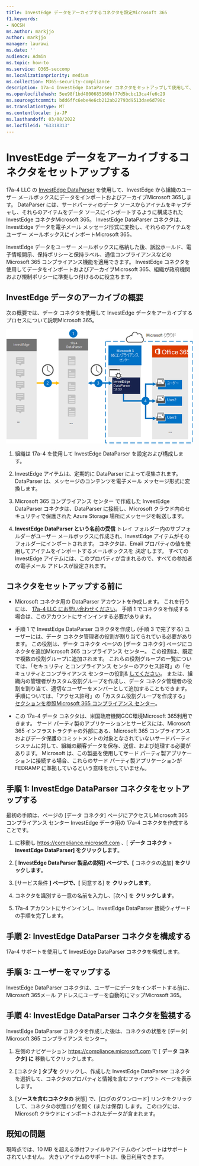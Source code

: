 ```yaml
---
title: InvestEdge データをアーカイブするコネクタを設定Microsoft 365
f1.keywords:
- NOCSH
ms.author: markjjo
author: markjjo
manager: laurawi
ms.date: ''
audience: Admin
ms.topic: how-to
ms.service: O365-seccomp
ms.localizationpriority: medium
ms.collection: M365-security-compliance
description: 17a-4 InvestEdge DataParser コネクタをセットアップして使用して、InvestEdge データをインポートおよびアーカイブする方法についてMicrosoft 365。
ms.openlocfilehash: 5ee98f1bd4800685160bf77d5bcbc13ca4fe6c29
ms.sourcegitcommit: bdd6ffc6ebe4e6cb212ab22793d9513dae6d798c
ms.translationtype: MT
ms.contentlocale: ja-JP
ms.lasthandoff: 03/08/2022
ms.locfileid: "63318313"
---
```

# <a name="set-up-a-connector-to-archive-investedge-data"></a>InvestEdge データをアーカイブするコネクタをセットアップする

17a-4 LLC の [InvestEdge DataParser](https://www.17a-4.com/investedge-dataparser/) を使用して、InvestEdge から組織のユーザー メールボックスにデータをインポートおよびアーカイブMicrosoft 365します。 DataParser には、サードパーティのデータ ソースからアイテムをキャプチャし、それらのアイテムをデータ ソースにインポートするように構成された InvestEdge コネクタMicrosoft 365。 InvestEdge DataParser コネクタは、InvestEdge データを電子メール メッセージ形式に変換し、それらのアイテムをユーザー メールボックスにインポートMicrosoft 365。

InvestEdge データをユーザー メールボックスに格納した後、訴訟ホールド、電子情報開示、保持ポリシーと保持ラベル、通信コンプライアンスなどの Microsoft 365 コンプライアンス機能を適用できます。 InvestEdge コネクタを使用してデータをインポートおよびアーカイブMicrosoft 365、組織が政府機関および規制ポリシーに準拠しつ付けるのに役立ちます。

## <a name="overview-of-archiving-investedge-data"></a>InvestEdge データのアーカイブの概要

次の概要では、データ コネクタを使用して InvestEdge データをアーカイブするプロセスについて説明Microsoft 365。

![17a-4 の InvestEdge データのアーカイブ ワークフロー。](../media/InvestEdgeDataParserConnectorWorkflow.png)

1. 組織は 17a-4 を使用して InvestEdge DataParser を設定および構成します。

2. InvestEdge アイテムは、定期的に DataParser によって収集されます。 DataParser は、メッセージのコンテンツを電子メール メッセージ形式に変換します。

3. Microsoft 365 コンプライアンス センター で作成した InvestEdge DataParser コネクタは、DataParser に接続し、Microsoft クラウド内のセキュリティで保護された Azure Storage 場所にメッセージを転送します。

4. **InvestEdge DataParser という名前の受信** トレイ フォルダー内のサブフォルダーがユーザー メールボックスに作成され、InvestEdge アイテムがそのフォルダーにインポートされます。 コネクタは、Email プロパティの値を使用してアイテムをインポートするメールボックスを *決定* します。 すべての InvestEdge アイテムには、このプロパティが含まれるので、すべての参加者の電子メール アドレスが設定されます。

## <a name="before-you-set-up-a-connector"></a>コネクタをセットアップする前に

- Microsoft コネクタ用の DataParser アカウントを作成します。 これを行うには、 [17a-4 LLC にお問い合わせください](https://www.17a-4.com/contact/)。 手順 1 でコネクタを作成する場合は、このアカウントにサインインする必要があります。

- 手順 1 で InvestEdge DataParser コネクタを作成し (手順 3 で完了する) ユーザーには、データ コネクタ管理者の役割が割り当てられている必要があります。 この役割は、データ コネクタ ページの [データ  コネクタ] ページにコネクタを追加Microsoft 365 コンプライアンス センター。 この役割は、既定で複数の役割グループに追加されます。 これらの役割グループの一覧については、「セキュリティ とコンプライアンス センターのアクセス許可」の「セキュリティとコンプライアンス センターの役割& [してください](../security/office-365-security/permissions-in-the-security-and-compliance-center.md#roles-in-the-security--compliance-center)。 または、組織内の管理者がカスタム役割グループを作成し、データ コネクタ管理者の役割を割り当て、適切なユーザーをメンバーとして追加することもできます。 手順については、「アクセス許可」の「カスタム役割グループを作成する」[セクションを参照Microsoft 365 コンプライアンス センター](microsoft-365-compliance-center-permissions.md#create-a-custom-role-group)。

- この 17a-4 データ コネクタは、米国政府機関GCC環境Microsoft 365利用できます。 サード パーティ製のアプリケーションとサービスには、Microsoft 365 インフラストラクチャの外部にある、Microsoft 365 コンプライアンスおよびデータ保護のコミットメントの対象となされていないサードパーティ システムに対して、組織の顧客データを保存、送信、および処理する必要があります。 Microsoft は、この製品を使用してサード パーティ製アプリケーションに接続する場合、これらのサード パーティ製アプリケーションが FEDRAMP に準拠しているという意味を示していません。

## <a name="step-1-set-up-a-investedge-dataparser-connector"></a>手順 1: InvestEdge DataParser コネクタをセットアップする

最初の手順は、ページの [データ コネクタ] ページにアクセスしMicrosoft 365 コンプライアンス センター InvestEdge データ用の 17a-4 コネクタを作成することです。

1. に移動し <https://compliance.microsoft.com> 、[ **データ コネクタ** > **InvestEdge DataParser] をクリックします**。

2. [ **InvestEdge DataParser 製品の説明] ページで、[** コネクタの追加] **をクリックします**。

3. [サービス条件 **] ページで、[** 同意する] を **クリックします**。

4. コネクタを識別する一意の名前を入力し、[次へ] を **クリックします**。

5. 17a-4 アカウントにサインインし、InvestEdge DataParser 接続ウィザードの手順を完了します。

## <a name="step-2-configure-the-investedge-dataparser-connector"></a>手順 2: InvestEdge DataParser コネクタを構成する

17a-4 サポートを使用して InvestEdge DataParser コネクタを構成します。

## <a name="step-3-map-users"></a>手順 3: ユーザーをマップする

InvestEdge DataParser コネクタは、ユーザーにデータをインポートする前に、Microsoft 365メール アドレスにユーザーを自動的にマップMicrosoft 365。

## <a name="step-4-monitor-the-investedge-dataparser-connector"></a>手順 4: InvestEdge DataParser コネクタを監視する

InvestEdge DataParser コネクタを作成した後は、コネクタの状態を [データ] Microsoft 365 コンプライアンス センター。

1. 左側のナビゲーション <https://compliance.microsoft.com> で [ **データ コネクタ] に** 移動してクリックします。

2. [コネクタ **] タブを** クリックし、作成した InvestEdge DataParser コネクタを選択して、コネクタのプロパティと情報を含むフライアウト ページを表示します。

3. [**ソースを含むコネクタの** 状態] で、[ログのダウンロード] リンクをクリックして、コネクタの状態ログを開く (または保存) します。 このログには、Microsoft クラウドにインポートされたデータが含まれます。

## <a name="known-issues"></a>既知の問題

現時点では、10 MB を超える添付ファイルやアイテムのインポートはサポートされていません。 大きいアイテムのサポートは、後日利用できます。
